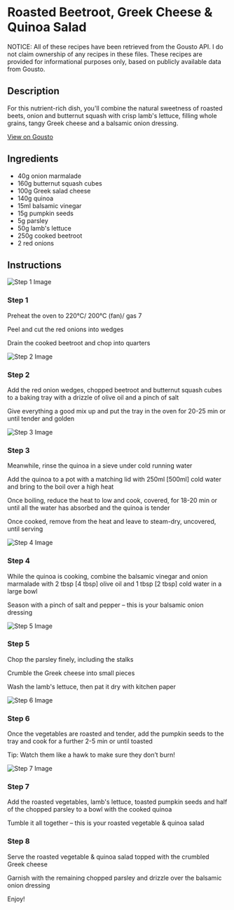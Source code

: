 # Roasted Beetroot, Greek Cheese & Quinoa Salad

NOTICE: All of these recipes have been retrieved from the Gousto API. I do not claim ownership of any recipes in these files. These recipes are provided for informational purposes only, based on publicly available data from Gousto.

## Description

For this nutrient-rich dish, you'll combine the natural sweetness of roasted beets, onion and butternut squash with crisp lamb's lettuce, filling whole grains, tangy Greek cheese and a balsamic onion dressing.

[View on Gousto](https://www.gousto.co.uk/recipes/cookbook/roasted-veg-feta-mixed-grain-salad)

## Ingredients

- 40g onion marmalade
- 160g butternut squash cubes
- 100g Greek salad cheese
- 140g quinoa
- 15ml balsamic vinegar
- 15g pumpkin seeds 
- 5g parsley
- 50g lamb's lettuce
- 250g cooked beetroot
- 2 red onions

## Instructions

![Step 1 Image](https://production-media.gousto.co.uk/cms/recipe-step-image/Step-1-1595949214068-x200.jpg)

### Step 1

Preheat the oven to 220°C/ 200°C (fan)/ gas 7

Peel and cut the red onions into wedges

Drain the cooked beetroot and chop into quarters

![Step 2 Image](https://production-media.gousto.co.uk/cms/recipe-step-image/Step-2-1595949221933-x200.jpg)

### Step 2

Add the red onion wedges, chopped beetroot and butternut squash cubes to a baking tray with a drizzle of olive oil and a pinch of salt

Give everything a good mix up and put the tray in the oven for 20-25 min or until tender and golden

![Step 3 Image](https://production-media.gousto.co.uk/cms/recipe-step-image/Quinoa-in-pan-1664300463998-x200.jpg)

### Step 3

Meanwhile, rinse the quinoa in a sieve under cold running water

Add the quinoa to a pot with a matching lid with 250ml <span class="text-danger">[500ml]</span> cold water and bring to the boil over a high heat

Once boiling, reduce the heat to low and cook, covered, for 18-20 min or until all the water has absorbed and the quinoa is tender

Once cooked, remove from the heat and leave to steam-dry, uncovered, until serving

![Step 4 Image](https://production-media.gousto.co.uk/cms/recipe-step-image/Step-3-1664300372415-x200.jpg)

### Step 4

While the quinoa is cooking, combine the balsamic vinegar and onion marmalade with 2 tbsp <span class="text-danger">[4 tbsp]</span> olive oil and 1 tbsp <span class="text-danger">[2 tbsp]</span> cold water in a large bowl

Season with a pinch of salt and pepper – this is your balsamic onion dressing

![Step 5 Image](https://production-media.gousto.co.uk/cms/recipe-step-image/Step-5-1595949264996-x200.jpg)

### Step 5

Chop the parsley finely, including the stalks

Crumble the Greek cheese into small pieces

Wash the lamb's lettuce, then pat it dry with kitchen paper

![Step 6 Image](https://production-media.gousto.co.uk/cms/recipe-step-image/Step-6-1595949280259-x200.jpg)

### Step 6

Once the vegetables are roasted and tender, add the pumpkin seeds to the tray and cook for a further 2-5 min or until toasted

Tip: Watch them like a hawk to make sure they don’t burn!

![Step 7 Image](https://production-media.gousto.co.uk/cms/recipe-step-image/Step-7-1595949294777-x200.jpg)

### Step 7

Add the roasted vegetables, lamb's lettuce, toasted pumpkin seeds and half of the chopped parsley to a bowl with the cooked quinoa

Tumble it all together – this is your roasted vegetable & quinoa salad

### Step 8

Serve the roasted vegetable & quinoa salad topped with the crumbled Greek cheese

Garnish with the remaining chopped parsley and drizzle over the balsamic onion dressing

Enjoy!

